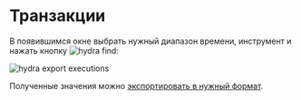 # Транзакции

В появившимся окне выбрать нужный диапазон времени, инструмент и нажать кнопку ![hydra find](~/images/hydra_find.png):

![hydra export executions](~/images/hydra_export_executions.png)

Полученные значения можно [экспортировать в нужный формат](HydraExport.md).

